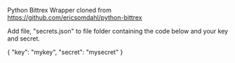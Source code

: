 Python Bittrex Wrapper cloned from https://github.com/ericsomdahl/python-bittrex

Add file, "secrets.json" to file folder containing the code below and your key and secret.

{
  "key": "mykey",
  "secret": "mysecret"
}
